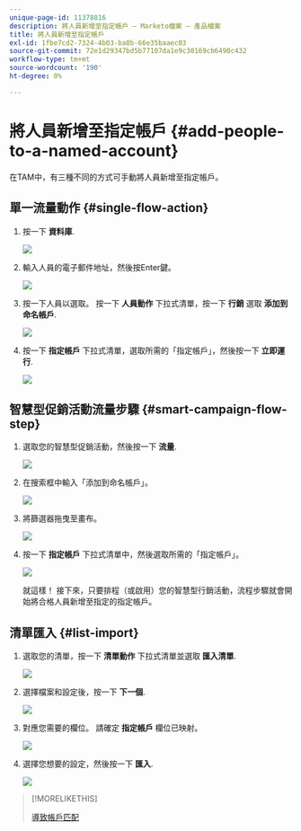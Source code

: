 ```yaml
---
unique-page-id: 11378816
description: 將人員新增至指定帳戶 — Marketo檔案 — 產品檔案
title: 將人員新增至指定帳戶
exl-id: 1fbe7cd2-7324-4b03-ba8b-66e35baaec03
source-git-commit: 72e1d29347bd5b77107da1e9c30169cb6490c432
workflow-type: tm+mt
source-wordcount: '190'
ht-degree: 0%

---
```


# 將人員新增至指定帳戶 {#add-people-to-a-named-account}

在TAM中，有三種不同的方式可手動將人員新增至指定帳戶。

## 單一流量動作 {#single-flow-action}

1. 按一下 **資料庫**.

   ![](assets/one-2.png)

1. 輸入人員的電子郵件地址，然後按Enter鍵。

   ![](assets/two.png)

1. 按一下人員以選取。 按一下 **人員動作** 下拉式清單，按一下 **行銷** 選取 **添加到命名帳戶**.

   ![](assets/three.png)

1. 按一下 **指定帳戶** 下拉式清單，選取所需的「指定帳戶」，然後按一下 **立即運行**.

   ![](assets/four.png)

## 智慧型促銷活動流量步驟 {#smart-campaign-flow-step}

1. 選取您的智慧型促銷活動，然後按一下 **流量**.

   ![](assets/five.png)

1. 在搜索框中輸入「添加到命名帳戶」。

   ![](assets/six.png)

1. 將篩選器拖曳至畫布。

   ![](assets/seven.png)

1. 按一下 **指定帳戶** 下拉式清單中，然後選取所需的「指定帳戶」。

   ![](assets/eight.png)

   就這樣！ 接下來，只要排程（或啟用）您的智慧型行銷活動，流程步驟就會開始將合格人員新增至指定的指定帳戶。

## 清單匯入 {#list-import}

1. 選取您的清單，按一下 **清單動作** 下拉式清單並選取 **匯入清單**.

   ![](assets/nine.png)

1. 選擇檔案和設定後，按一下 **下一個**.

   ![](assets/ten.png)

1. 對應您需要的欄位。 請確定 **指定帳戶** 欄位已映射。

   ![](assets/eleven.png)

1. 選擇您想要的設定，然後按一下 **匯入**.

   ![](assets/twelve.png)

>[!MORELIKETHIS]
>
>[導致帳戶匹配](/help/marketo/product-docs/target-account-management/target/named-accounts/lead-to-account-matching.md)
